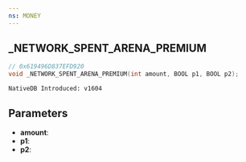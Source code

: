 ```yaml
---
ns: MONEY
---
```

## _NETWORK_SPENT_ARENA_PREMIUM

```c
// 0x619496D837EFD920
void _NETWORK_SPENT_ARENA_PREMIUM(int amount, BOOL p1, BOOL p2);
```

```
NativeDB Introduced: v1604
```

## Parameters
* **amount**:
* **p1**:
* **p2**:
